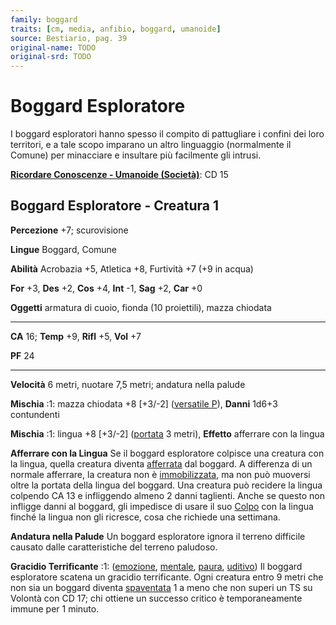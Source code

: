 ```yaml
---
family: boggard
traits: [cm, media, anfibio, boggard, umanoide]
source: Bestiario, pag. 39
original-name: TODO
original-srd: TODO
---
```


# Boggard Esploratore

I boggard esploratori hanno spesso il compito di pattugliare i confini dei loro
territori, e a tale scopo imparano un altro linguaggio (normalmente il Comune)
per minacciare e insultare più facilmente gli intrusi.

**[Ricordare Conoscenze - Umanoide (Società)](/azioni/ricordare-conoscenze)**:
CD 15

## Boggard Esploratore - Creatura 1

**Percezione** +7; scurovisione

**Lingue** Boggard, Comune

**Abilità** Acrobazia +5, Atletica +8, Furtività +7 (+9 in acqua)

**For** +3, **Des** +2, **Cos** +4, **Int** -1, **Sag** +2, **Car** +0

**Oggetti** armatura di cuoio, fionda (10 proiettili), mazza chiodata

---

**CA** 16; **Temp** +9, **Rifl** +5, **Vol** +7

**PF** 24

---

**Velocità** 6 metri, nuotare 7,5 metri; andatura nella palude

**Mischia** :1: mazza chiodata +8 \[+3/-2] ([versatile P](/tratti/versatile)),
**Danni** 1d6+3 contundenti

**Mischia** :1: lingua +8 \[+3/-2] ([portata](/tratti/portata) 3 metri),
**Effetto** afferrare con la lingua

**Afferrare con la Lingua** Se il boggard esploratore colpisce una creatura con
la lingua, quella creatura diventa [afferrata](/condizioni/afferrato) dal
boggard. A differenza di un normale afferrare, la creatura non è
[immobilizzata](/condizioni/immobilizzato), ma non può muoversi oltre la portata
della lingua del boggard. Una creatura può recidere la lingua colpendo CA 13 e
infliggendo almeno 2 danni taglienti. Anche se questo non infligge danni al
boggard, gli impedisce di usare il suo [Colpo](/azioni/colpire) con la lingua
finché la lingua non gli ricresce, cosa che richiede una settimana.

**Andatura nella Palude** Un boggard esploratore ignora il terreno difficile
causato dalle caratteristiche del terreno paludoso.

**Gracidio Terrificante** :1: ([emozione](/tratti/emozione),
[mentale](/tratti/mentale), [paura](/tratti/paura), [uditivo](/tratti/uditivo))
Il boggard esploratore scatena un gracidio terrificante. Ogni creatura entro 9
metri che non sia un boggard diventa [spaventata](/condizioni/spaventato) 1 a
meno che non superi un TS su Volontà con CD 17; chi ottiene un successo critico
è temporaneamente immune per 1 minuto.
